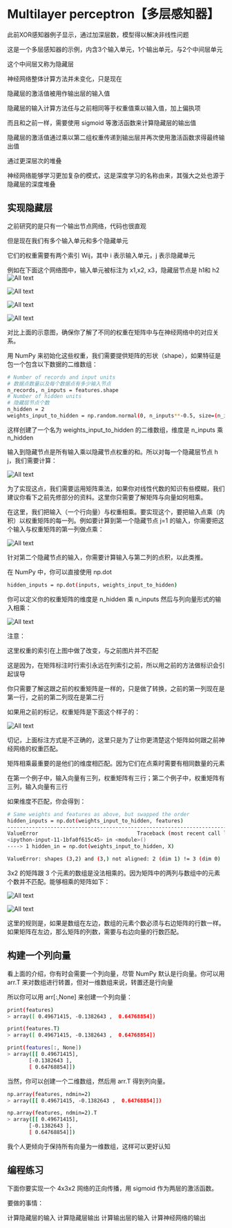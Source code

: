 # Multilayer perceptron【多层感知器】

此前XOR感知器例子显示，通过加深层数，模型得以解决非线性问题

这是一个多层感知器的示例，内含3个输入单元，1个输出单元，与2个中间层单元

这个中间层又称为隐藏层

神经网络整体计算方法并未变化，只是现在

隐藏层的激活值被用作输出层的输入值

隐藏层的输入计算方法任与之前相同等于权重值乘以输入值，加上偏执项

而且和之前一样，需要使用 sigmoid 等激活函数来计算隐藏层的输出值

隐藏层的激活值通过乘以第二组权重传递到输出层并再次使用激活函数求得最终输出值

通过更深层次的堆叠

神经网络能够学习更加复杂的模式，这是深度学习的名称由来，其强大之处也源于隐藏层的深度堆叠

## 实现隐藏层

之前研究的是只有一个输出节点网络，代码也很直观

但是现在我们有多个输入单元和多个隐藏单元

它们的权重需要有两个索引 W​ij，其中 i 表示输入单元，j 表示隐藏单元

例如在下面这个网络图中，输入单元被标注为 x​1,x​2, x3，隐藏层节点是 h1和 h2
​​
![All text](http://ww1.sinaimg.cn/large/dc05ba18gy1fn3wkc1bfpj21ig0ui0z7.jpg)

![All text](http://ww1.sinaimg.cn/large/dc05ba18gy1fn3wudl3kyj21e80g6q51.jpg)

![All text](http://ww1.sinaimg.cn/large/dc05ba18gy1fn3wlwlnmaj219y0sa0zn.jpg)

![All text](http://ww1.sinaimg.cn/large/dc05ba18gy1fn3wmd7j3xj215u0j4n22.jpg)

对比上面的示意图，确保你了解了不同的权重在矩阵中与在神经网络中的对应关系。

用 NumPy 来初始化这些权重，我们需要提供矩阵的形状（shape），如果特征是包一个包含以下数据的二维数组：

```bash
# Number of records and input units
# 数据点数量以及每个数据点有多少输入节点
n_records, n_inputs = features.shape
# Number of hidden units
# 隐藏层节点个数
n_hidden = 2
weights_input_to_hidden = np.random.normal(0, n_inputs**-0.5, size=(n_inputs, n_hidden))
```

这样创建了一个名为 weights_input_to_hidden 的二维数组，维度是 n_inputs 乘 n_hidden

输入到隐藏节点是所有输入乘以隐藏节点权重的和。所以对每一个隐藏层节点 h​j，我们需要计算：

![All text](http://ww1.sinaimg.cn/large/dc05ba18gy1fn3wnlmfimj217q05q0t6.jpg)


为了实现这点，我们需要运用矩阵乘法，如果你对线性代数的知识有些模糊，我们建议你看下之前先修部分的资料。这里你只需要了解矩阵与向量如何相乘。

在这里，我们把输入（一个行向量）与权重相乘。要实现这个，要把输入点乘（内积）以权重矩阵的每一列。例如要计算到第一个隐藏节点 j=1 的输入，你需要把这个输入与权重矩阵的第一列做点乘：

![All text](http://ww1.sinaimg.cn/large/dc05ba18gy1fn3wo7zhqrj21720yogrt.jpg)

针对第二个隐藏节点的输入，你需要计算输入与第二列的点积，以此类推。

在 NumPy 中，你可以直接使用 np.dot

```bash
hidden_inputs = np.dot(inputs, weights_input_to_hidden)
```

你可以定义你的权重矩阵的维度是 n_hidden 乘 n_inputs 然后与列向量形式的输入相乘：

![All text](http://ww1.sinaimg.cn/large/dc05ba18gy1fn3woshommj218s0bgabc.jpg)

注意：

这里权重的索引在上图中做了改变，与之前图片并不匹配

这是因为，在矩阵标注时行索引永远在列索引之前，所以用之前的方法做标识会引起误导

你只需要了解这跟之前的权重矩阵是一样的，只是做了转换，之前的第一列现在是第一行，之前的第二列现在是第二行

如果用之前的标记，权重矩阵是下面这个样子的：

![All text](http://ww1.sinaimg.cn/large/dc05ba18gy1fn3wpperjvj21ck09kq3u.jpg)

切记，上面标注方式是不正确的，这里只是为了让你更清楚这个矩阵如何跟之前神经网络的权重匹配。

矩阵相乘最重要的是他们的维度相匹配。因为它们在点乘时需要有相同数量的元素

在第一个例子中，输入向量有三列，权重矩阵有三行；第二个例子中，权重矩阵有三列，输入向量有三行

如果维度不匹配，你会得到：

```bash
# Same weights and features as above, but swapped the order
hidden_inputs = np.dot(weights_input_to_hidden, features)
---------------------------------------------------------------------------
ValueError                                Traceback (most recent call last)
<ipython-input-11-1bfa0f615c45> in <module>()
----> 1 hidden_in = np.dot(weights_input_to_hidden, X)

ValueError: shapes (3,2) and (3,) not aligned: 2 (dim 1) != 3 (dim 0)
```

3x2 的矩阵跟 3 个元素的数组是没法相乘的。因为矩阵中的两列与数组中的元素个数并不匹配。能够相乘的矩阵如下：

![All text](http://ww1.sinaimg.cn/large/dc05ba18gy1fn3wr2pvc0j21am0ko77y.jpg)

![All text](http://ww1.sinaimg.cn/large/dc05ba18gy1fn3wr1r4v8j219m0po42t.jpg)

这里的规则是，如果是数组在左边，数组的元素个数必须与右边矩阵的行数一样。如果矩阵在左边，那么矩阵的列数，需要与右边向量的行数匹配。

## 构建一个列向量

看上面的介绍，你有时会需要一个列向量，尽管 NumPy 默认是行向量。你可以用 arr.T 来对数组进行转置，但对一维数组来说，转置还是行向量

所以你可以用 arr[:,None] 来创建一个列向量：

```bash
print(features)
> array([ 0.49671415, -0.1382643 ,  0.64768854])

print(features.T)
> array([ 0.49671415, -0.1382643 ,  0.64768854])

print(features[:, None])
> array([[ 0.49671415],
       [-0.1382643 ],
       [ 0.64768854]])
```

当然，你可以创建一个二维数组，然后用 arr.T 得到列向量。

```bash
np.array(features, ndmin=2)
> array([[ 0.49671415, -0.1382643 ,  0.64768854]])

np.array(features, ndmin=2).T
> array([[ 0.49671415],
       [-0.1382643 ],
       [ 0.64768854]])
```

我个人更倾向于保持所有向量为一维数组，这样可以更好认知

## 编程练习

下面你要实现一个 4x3x2 网络的正向传播，用 sigmoid 作为两层的激活函数。

要做的事情：

计算隐藏层的输入
计算隐藏层输出
计算输出层的输入
计算神经网络的输出
